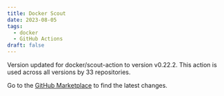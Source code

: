```yaml
---
title: Docker Scout
date: 2023-08-05
tags:
  - docker
  - GitHub Actions
draft: false
---
```



Version updated for docker/scout-action to version v0.22.2.
This action is used across all versions by 33 repositories.

Go to the [GitHub Marketplace](https://github.com/marketplace/actions/docker-scout) to find the latest changes.
